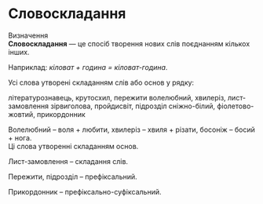 # Словоскладання

<div class="eoz-wrap">
<span class="eoz">Визначення</span>
<div class="eoz-text">
<b>Словоскладання</b> — це спосiб творення нових слiв поєднанням кiлькох iнших.
</div>
</div>


Наприклад: <i>кiловат + година = кiловат-година</i>.


<quiz correctLabel="correct" incorrectLabel="incorrect" checkLabel="check">
    <question text="">
       <p>Усі слова утворені складанням слів або основ у рядку:</p>
        <answer>літературознавець, крутосхил, пережити</answer>
        <answer correct>волелюбний, хвилеріз, лист-замовлення</answer>
        <answer>зірвиголова, пройдисвіт, підрозділ</answer>
        <answer>сніжно-білий, фіолетово-жовтий, прикордонник</answer>
        <explanation>
        <p> Волелюбний – воля + любити, хвилеріз – хвиля + різати, босоніж – босий + нога.<br>Ці слова утворенні складанням основ. </p>
        <p>Лист-замовлення – складання слів. </p>
        <p>Пережити, підрозділ – префіксальний.</p>
        <p>Прикордонник – префіксально-суфіксальний.</p>
        <explanation>
    </question>
</quiz>